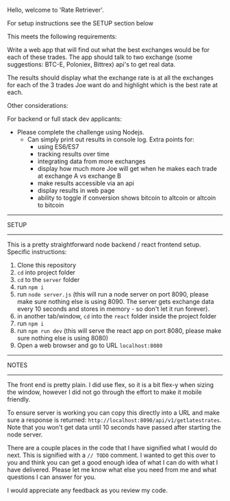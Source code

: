 Hello, welcome to 'Rate Retriever'.

For setup instructions see the SETUP section below

This meets the following requirements:

Write a web app that will find out what the best exchanges would be for each of these trades. The app should talk to two exchange (some suggestions: BTC-E, Poloniex, Bittrex) api's to get real data.

The results should display what the exchange rate is at all the exchanges for each of the 3 trades Joe want do and highlight which is the best rate at each.

Other considerations:

For backend or full stack dev applicants:
- Please complete the challenge using Nodejs.
    - Can simply print out results in console log.
    Extra points for:
        - using ES6/ES7
        - tracking results over time
        - integrating data from more exchanges
        - display how much more Joe will get when he makes each trade at exchange A vs exchange B
        - make results accessible via an api
        - display results in web page
        - ability to toggle if conversion shows bitcoin to altcoin or altcoin to bitcoin

***************
SETUP
***************

This is a pretty straightforward node backend / react frontend setup. Specific instructions:
1. Clone this repository
2. `cd` into project folder
3. `cd` to the `server` folder
4. run `npm i`
5. run `node server.js` (this will run a node server on port 8090, please make sure nothing else is using 8090. The server gets exchange data every 10 seconds and stores in memory - so don't let it run forever).
6. in another tab/window, `cd` into the `react` folder inside the project folder
7. run `npm i`
8. run `npm run dev` (this will serve the react app on port 8080, please make sure nothing else is using 8080)
9. Open a web browser and go to URL `localhost:8080`

***************
NOTES
***************

The front end is pretty plain. I did use flex, so it is a bit flex-y when sizing the window, however I did not go through the effort to make it mobile friendly.

To ensure server is working you can copy this directly into a URL and make sure a response is returned: `http://localhost:8090/api/v1/getlatestrates`. Note that you won't get data until 10 seconds have passed after starting the node server.

There are a couple places in the code that I have signified what I would do next. This is signified with a `// TODO` comment. I wanted to get this over to you and think you can get a good enough idea of what I can do with what I have delivered. Please let me know what else you need from me and what questions I can answer for you.

I would appreciate any feedback as you review my code.
